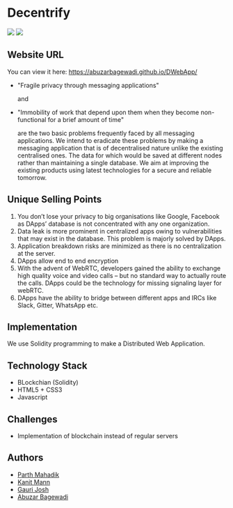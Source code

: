 # Decentrify
[<img src = "https://img.shields.io/badge/Using-Solidity-orange"/>](https://soliditylang.org/) [<img src = "https://img.shields.io/github/license/abuzarbagewadi/DWebApp"/>](https://www.gnu.org/licenses/gpl-3.0.en.html) 

## Website URL

You can view it here: https://abuzarbagewadi.github.io/DWebApp/

* "Fragile privacy through messaging applications"
  
    and
* "Immobility of work that depend upon them when they become non-functional for a brief amount of time"

    are the two basic problems frequently faced by all messaging applications. We intend to eradicate these problems  by making a messaging application that is of decentralised nature unlike the existing centralised ones. The data for which would be saved at different nodes rather than maintaining a single database. We aim at improving the existing products using latest technologies for a secure and reliable tomorrow.

## Unique Selling Points

1.	You don’t lose your privacy to big organisations like Google, Facebook as DApps’ database is not concentrated with any one organization. 
2.	Data leak is more prominent in centralized apps owing to vulnerabilities that may exist in the database. This problem is majorly solved by DApps.
3.	Application breakdown risks are minimized as there is no centralization at the server.
4.	DApps allow end to end encryption
5.	With the advent of WebRTC, developers gained the ability to exchange high quality voice and video calls – but no standard way to actually route the calls.
DApps could be the technology for missing signaling layer for webRTC.
6.	DApps have the ability to bridge between different apps and IRCs like Slack, Gitter, WhatsApp etc.

## Implementation
We use Solidity programming to make a Distributed Web Application.

## Technology Stack
* BLockchian (Solidity)
* HTML5 + CSS3
* Javascript

## Challenges

* Implementation of blockchain instead of regular servers

## Authors

* [Parth Mahadik](https://github.com/GuerrillaGambit)
* [Kanit Mann](https://github.com/kanitmann)
* [Gauri Josh](https://github.com/kodekandy)
* [Abuzar Bagewadi](https://github.com/abuzarbagewadi)
